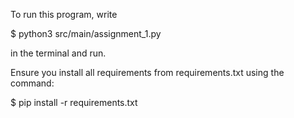 To run this program, write 

$ python3 src/main/assignment_1.py

in the terminal and run.

Ensure you install all requirements from requirements.txt using the command:

$ pip install -r requirements.txt